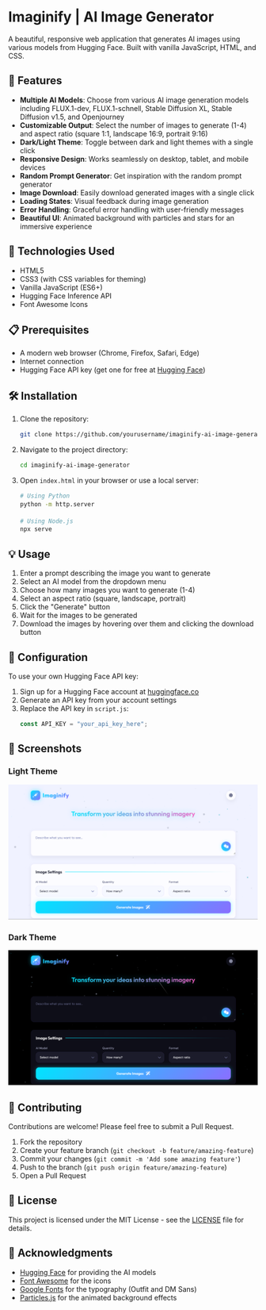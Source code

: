 # Imaginify | AI Image Generator

A beautiful, responsive web application that generates AI images using various models from Hugging Face. Built with vanilla JavaScript, HTML, and CSS.

## 🌟 Features

- **Multiple AI Models**: Choose from various AI image generation models including FLUX.1-dev, FLUX.1-schnell, Stable Diffusion XL, Stable Diffusion v1.5, and Openjourney
- **Customizable Output**: Select the number of images to generate (1-4) and aspect ratio (square 1:1, landscape 16:9, portrait 9:16)
- **Dark/Light Theme**: Toggle between dark and light themes with a single click
- **Responsive Design**: Works seamlessly on desktop, tablet, and mobile devices
- **Random Prompt Generator**: Get inspiration with the random prompt generator
- **Image Download**: Easily download generated images with a single click
- **Loading States**: Visual feedback during image generation
- **Error Handling**: Graceful error handling with user-friendly messages
- **Beautiful UI**: Animated background with particles and stars for an immersive experience

## 🚀 Technologies Used

- HTML5
- CSS3 (with CSS variables for theming)
- Vanilla JavaScript (ES6+)
- Hugging Face Inference API
- Font Awesome Icons

## 📋 Prerequisites

- A modern web browser (Chrome, Firefox, Safari, Edge)
- Internet connection
- Hugging Face API key (get one for free at [Hugging Face](https://huggingface.co/settings/tokens))

## 🛠️ Installation

1. Clone the repository:
   ```bash
   git clone https://github.com/yourusername/imaginify-ai-image-generator.git
   ```

2. Navigate to the project directory:
   ```bash
   cd imaginify-ai-image-generator
   ```

3. Open `index.html` in your browser or use a local server:
   ```bash
   # Using Python
   python -m http.server
   
   # Using Node.js
   npx serve
   ```

## 💡 Usage

1. Enter a prompt describing the image you want to generate
2. Select an AI model from the dropdown menu
3. Choose how many images you want to generate (1-4)
4. Select an aspect ratio (square, landscape, portrait)
5. Click the "Generate" button
6. Wait for the images to be generated
7. Download the images by hovering over them and clicking the download button

## 🔧 Configuration

To use your own Hugging Face API key:

1. Sign up for a Hugging Face account at [huggingface.co](https://huggingface.co)
2. Generate an API key from your account settings
3. Replace the API key in `script.js`:
   ```javascript
   const API_KEY = "your_api_key_here";
   ```

## 📸 Screenshots

### Light Theme
![Light Theme](light.png)

### Dark Theme
![Dark Theme](dark.png)

## 🤝 Contributing

Contributions are welcome! Please feel free to submit a Pull Request.

1. Fork the repository
2. Create your feature branch (`git checkout -b feature/amazing-feature`)
3. Commit your changes (`git commit -m 'Add some amazing feature'`)
4. Push to the branch (`git push origin feature/amazing-feature`)
5. Open a Pull Request

## 📄 License

This project is licensed under the MIT License - see the [LICENSE](LICENSE) file for details.

## 🙏 Acknowledgments

- [Hugging Face](https://huggingface.co) for providing the AI models
- [Font Awesome](https://fontawesome.com) for the icons
- [Google Fonts](https://fonts.google.com) for the typography (Outfit and DM Sans)
- [Particles.js](https://github.com/VincentGarreau/particles.js/) for the animated background effects

